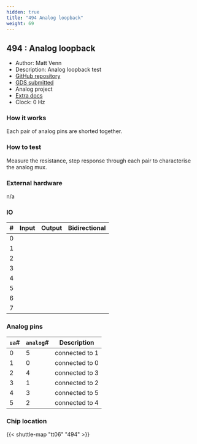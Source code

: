 ```yaml
---
hidden: true
title: "494 Analog loopback"
weight: 69
---
```


## 494 : Analog loopback

* Author: Matt Venn
* Description: Analog loopback test
* [GitHub repository](https://github.com/TinyTapeout/tt06-analog-loopback)
* [GDS submitted](https://github.com/TinyTapeout/tt06-analog-loopback/actions/runs/8324836549)
* Analog project
* [Extra docs]()
* Clock: 0 Hz

<!---

This file is used to generate your project datasheet. Please fill in the information below and delete any unused
sections.

You can also include images in this folder and reference them in the markdown. Each image must be less than
512 kb in size, and the combined size of all images must be less than 1 MB.
-->


### How it works

Each pair of analog pins are shorted together.

### How to test

Measure the resistance, step response through each pair to characterise the analog mux.

### External hardware

n/a


### IO

| #             | Input    | Output   | Bidirectional   |
| ------------- | -------- | -------- | --------------- |
| 0 |   |   |      |
| 1 |   |   |      |
| 2 |   |   |      |
| 3 |   |   |      |
| 4 |   |   |      |
| 5 |   |   |      |
| 6 |   |   |      |
| 7 |   |   |      |

### Analog pins

| `ua`#        | `analog`#        | Description         |
| ------------ | ---------------- | ------------------- |
| 0 | 5 | connected to 1           |
| 1 | 0 | connected to 0           |
| 2 | 4 | connected to 3           |
| 3 | 1 | connected to 2           |
| 4 | 3 | connected to 5           |
| 5 | 2 | connected to 4           |

### Chip location

{{< shuttle-map "tt06" "494" >}}
